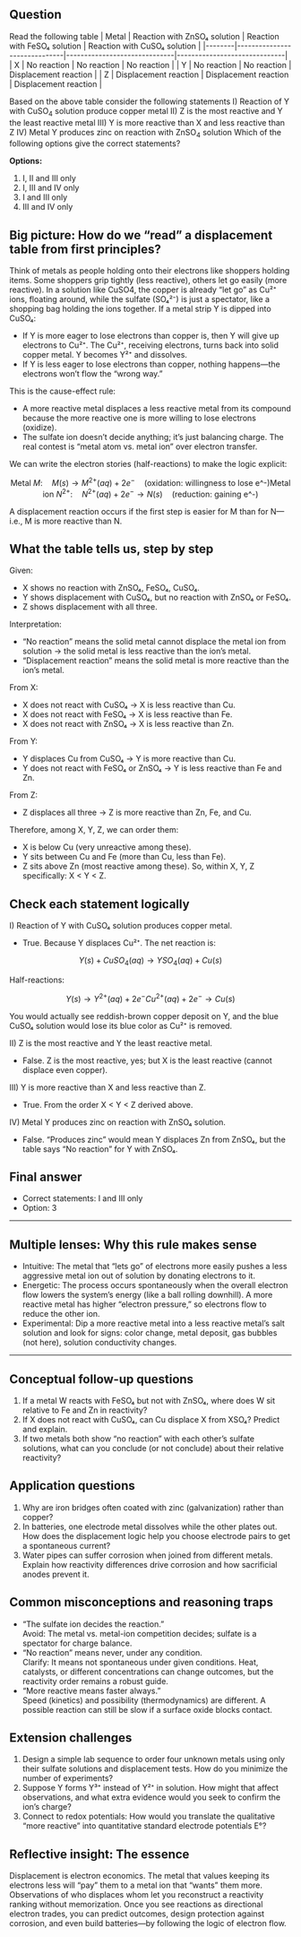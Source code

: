 ## Question 
Read the following table
| Metal | Reaction with ZnSO₄ solution | Reaction with FeSO₄ solution | Reaction with CuSO₄ solution |
|--------|------------------------------|------------------------------|------------------------------|
| X      | No reaction                  | No reaction                  | No reaction                  |
| Y      | No reaction                  | No reaction                  | Displacement reaction        |
| Z      | Displacement reaction        | Displacement reaction        | Displacement reaction        |


Based on the above table consider the following
statements
I) Reaction of Y with $\mathrm{CuSO}_4$ solution
produce copper metal
II) Z is the most reactive and Y the least reactive
metal
III) Y is more reactive than X and less reactive than
Z
IV) Metal Y produces zinc on reaction with
$\mathrm{ZnSO}_4$ solution
Which of the following options give the correct
statements?

**Options:**

1. I, II and III only
2. I, III and IV only
3. I and III only
4. III and IV only

## Big picture: How do we “read” a displacement table from first principles?

Think of metals as people holding onto their electrons like shoppers holding items. Some shoppers grip tightly (less reactive), others let go easily (more reactive). In a solution like CuSO4, the copper is already “let go” as Cu²⁺ ions, floating around, while the sulfate (SO₄²⁻) is just a spectator, like a shopping bag holding the ions together. If a metal strip Y is dipped into CuSO₄:

- If Y is more eager to lose electrons than copper is, then Y will give up electrons to Cu²⁺. The Cu²⁺, receiving electrons, turns back into solid copper metal. Y becomes Y²⁺ and dissolves.
- If Y is less eager to lose electrons than copper, nothing happens—the electrons won’t flow the “wrong way.”

This is the cause-effect rule:
- A more reactive metal displaces a less reactive metal from its compound because the more reactive one is more willing to lose electrons (oxidize).
- The sulfate ion doesn’t decide anything; it’s just balancing charge. The real contest is “metal atom vs. metal ion” over electron transfer.

We can write the electron stories (half-reactions) to make the logic explicit:
```math
\text{Metal } M: \quad M(s) \to M^{2+}(aq) + 2e^- \quad \text{(oxidation: willingness to lose e^-)}
\text{Metal ion } N^{2+}: \quad N^{2+}(aq) + 2e^- \to N(s) \quad \text{(reduction: gaining e^-)}
```
A displacement reaction occurs if the first step is easier for M than for N—i.e., M is more reactive than N.

## What the table tells us, step by step

Given:
- X shows no reaction with ZnSO₄, FeSO₄, CuSO₄.
- Y shows displacement with CuSO₄, but no reaction with ZnSO₄ or FeSO₄.
- Z shows displacement with all three.

Interpretation:
- “No reaction” means the solid metal cannot displace the metal ion from solution → the solid metal is less reactive than the ion’s metal.
- “Displacement reaction” means the solid metal is more reactive than the ion’s metal.

From X:
- X does not react with CuSO₄ → X is less reactive than Cu.
- X does not react with FeSO₄ → X is less reactive than Fe.
- X does not react with ZnSO₄ → X is less reactive than Zn.

From Y:
- Y displaces Cu from CuSO₄ → Y is more reactive than Cu.
- Y does not react with FeSO₄ or ZnSO₄ → Y is less reactive than Fe and Zn.

From Z:
- Z displaces all three → Z is more reactive than Zn, Fe, and Cu.

Therefore, among X, Y, Z, we can order them:
- X is below Cu (very unreactive among these).
- Y sits between Cu and Fe (more than Cu, less than Fe).
- Z sits above Zn (most reactive among these).
So, within X, Y, Z specifically: X < Y < Z.

## Check each statement logically

I) Reaction of Y with CuSO₄ solution produces copper metal.
- True. Because Y displaces Cu²⁺. The net reaction is:
```math
Y(s) + CuSO_4(aq) \to YSO_4(aq) + Cu(s)
```
Half-reactions:
```math
Y(s) \to Y^{2+}(aq) + 2e^- 
Cu^{2+}(aq) + 2e^- \to Cu(s)
```
You would actually see reddish-brown copper deposit on Y, and the blue CuSO₄ solution would lose its blue color as Cu²⁺ is removed.

II) Z is the most reactive and Y the least reactive metal.
- False. Z is the most reactive, yes; but X is the least reactive (cannot displace even copper).

III) Y is more reactive than X and less reactive than Z.
- True. From the order X < Y < Z derived above.

IV) Metal Y produces zinc on reaction with ZnSO₄ solution.
- False. “Produces zinc” would mean Y displaces Zn from ZnSO₄, but the table says “No reaction” for Y with ZnSO₄.

## Final answer
- Correct statements: I and III only
- Option: 3

---

## Multiple lenses: Why this rule makes sense

- Intuitive: The metal that “lets go” of electrons more easily pushes a less aggressive metal ion out of solution by donating electrons to it.
- Energetic: The process occurs spontaneously when the overall electron flow lowers the system’s energy (like a ball rolling downhill). A more reactive metal has higher “electron pressure,” so electrons flow to reduce the other ion.
- Experimental: Dip a more reactive metal into a less reactive metal’s salt solution and look for signs: color change, metal deposit, gas bubbles (not here), solution conductivity changes.

---

## Conceptual follow-up questions

1. If a metal W reacts with FeSO₄ but not with ZnSO₄, where does W sit relative to Fe and Zn in reactivity?
2. If X does not react with CuSO₄, can Cu displace X from XSO₄? Predict and explain.
3. If two metals both show “no reaction” with each other’s sulfate solutions, what can you conclude (or not conclude) about their relative reactivity?

## Application questions

1. Why are iron bridges often coated with zinc (galvanization) rather than copper?
2. In batteries, one electrode metal dissolves while the other plates out. How does the displacement logic help you choose electrode pairs to get a spontaneous current?
3. Water pipes can suffer corrosion when joined from different metals. Explain how reactivity differences drive corrosion and how sacrificial anodes prevent it.

## Common misconceptions and reasoning traps

- “The sulfate ion decides the reaction.”  
  Avoid: The metal vs. metal-ion competition decides; sulfate is a spectator for charge balance.
- “No reaction” means never, under any condition.  
  Clarify: It means not spontaneous under given conditions. Heat, catalysts, or different concentrations can change outcomes, but the reactivity order remains a robust guide.
- “More reactive means faster always.”  
  Speed (kinetics) and possibility (thermodynamics) are different. A possible reaction can still be slow if a surface oxide blocks contact.

## Extension challenges

1. Design a simple lab sequence to order four unknown metals using only their sulfate solutions and displacement tests. How do you minimize the number of experiments?
2. Suppose Y forms Y³⁺ instead of Y²⁺ in solution. How might that affect observations, and what extra evidence would you seek to confirm the ion’s charge?
3. Connect to redox potentials: How would you translate the qualitative “more reactive” into quantitative standard electrode potentials E°?

## Reflective insight: The essence

Displacement is electron economics. The metal that values keeping its electrons less will “pay” them to a metal ion that “wants” them more. Observations of who displaces whom let you reconstruct a reactivity ranking without memorization. Once you see reactions as directional electron trades, you can predict outcomes, design protection against corrosion, and even build batteries—by following the logic of electron flow.